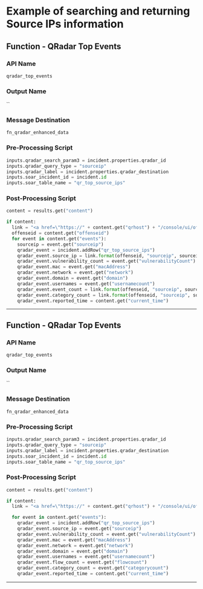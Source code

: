 <!--
    DO NOT MANUALLY EDIT THIS FILE
    THIS FILE IS AUTOMATICALLY GENERATED WITH resilient-sdk codegen
    Generated with resilient-sdk v49.0.4368
-->

# Example of searching and returning Source IPs information

## Function - QRadar Top Events

### API Name
`qradar_top_events`

### Output Name
``

### Message Destination
`fn_qradar_enhanced_data`

### Pre-Processing Script
```python
inputs.qradar_search_param3 = incident.properties.qradar_id
inputs.qradar_query_type = "sourceip"
inputs.qradar_label = incident.properties.qradar_destination
inputs.soar_incident_id = incident.id
inputs.soar_table_name = "qr_top_source_ips"
```

### Post-Processing Script
```python
content = results.get("content")

if content:
  link = "<a href=\"https://" + content.get("qrhost") + "/console/ui/offenses/{0}/events?filter={1}%3B%3D%3B%3B{2}&page=1&pagesize=10\" target=\"_blank\">{3}</a>"
  offenseid = content.get("offenseid")
  for event in content.get("events"):
    sourceip = event.get("sourceip")
    qradar_event = incident.addRow("qr_top_source_ips")
    qradar_event.source_ip = link.format(offenseid, "sourceip", sourceip, sourceip)
    qradar_event.vulnerability_count = event.get("vulnerabilityCount")
    qradar_event.mac = event.get("macAddress")
    qradar_event.network = event.get("network")
    qradar_event.domain = event.get("domain")
    qradar_event.usernames = event.get("usernamecount")
    qradar_event.event_count = link.format(offenseid, "sourceip", sourceip, event.get("eventcount"))
    qradar_event.category_count = link.format(offenseid, "sourceip", sourceip, event.get("categorycount"))
    qradar_event.reported_time = content.get("current_time")
```

---

## Function - QRadar Top Events

### API Name
`qradar_top_events`

### Output Name
``

### Message Destination
`fn_qradar_enhanced_data`

### Pre-Processing Script
```python
inputs.qradar_search_param3 = incident.properties.qradar_id
inputs.qradar_query_type = "sourceip"
inputs.qradar_label = incident.properties.qradar_destination
inputs.soar_incident_id = incident.id
inputs.soar_table_name = "qr_top_source_ips"
```

### Post-Processing Script
```python
content = results.get("content")

if content:
  link = "<a href=\"https://" + content.get("qrhost") + "/console/ui/offenses/{0}/events?filter={1}%3B%3D%3B%3B{2}&page=1&pagesize=10\" target=\"_blank\">{3}</a>"

  for event in content.get("events"):
    qradar_event = incident.addRow("qr_top_source_ips")
    qradar_event.source_ip = event.get("sourceip")
    qradar_event.vulnerability_count = event.get("vulnerabilityCount")
    qradar_event.mac = event.get("macAddress")
    qradar_event.network = event.get("network")
    qradar_event.domain = event.get("domain")
    qradar_event.usernames = event.get("usernamecount")
    qradar_event.flow_count = event.get("flowcount")
    qradar_event.category_count = event.get("categorycount")
    qradar_event.reported_time = content.get("current_time")
```

---

